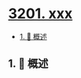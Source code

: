 # [3201. xxx](https://github.com/Tdahuyou/TNotes.leetcode/tree/main/notes/3201.%20xxx)

<!-- region:toc -->

- [1. 📝 概述](#1--概述)

<!-- endregion:toc -->

## 1. 📝 概述
